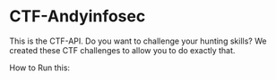 # CTF-Andyinfosec

This is the CTF-API. Do you want to challenge your hunting skills? We created these CTF challenges to allow you to do exactly that.

How to Run this:
